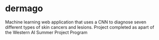 # dermago
Machine learning web application that uses a CNN to diagnose seven different types of skin cancers and lesions. Project completed as apart of the Western AI Summer Project Program
